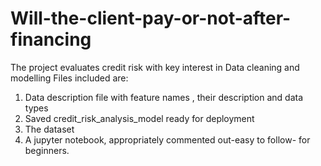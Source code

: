 # Will-the-client-pay-or-not-after-financing
The project evaluates credit risk with key interest in Data cleaning and modelling
Files included are: 

1. Data description file with feature names , their description and data types
2. Saved credit_risk_analysis_model ready for deployment
3. The dataset 
4. A jupyter notebook, appropriately commented out-easy to follow- for beginners.

